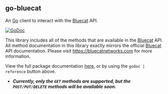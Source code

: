 ## go-bluecat

An [Go](https://golang.org) client to interact with the [Bluecat] API.

[![GoDoc](https://godoc.org/github.com/scottdware/go-bluecat?status.svg)](https://godoc.org/github.com/scottdware/go-bluecat)

This library includes all of the methods that are available in the [Bluecat] API. All method documentation
in this library exactly mirrors the official [Bluecat] API documentation. Please visit https://bluecatnetworks.com for
more information.

View the full package documentation [here](https://godoc.org/github.com/scottdware/go-bluecat), or by using the `godoc | reference`
button above.

* **_Currently, only the `GET` methods are
  supported, but the `POST/PUT/DELETE` methods will be available soon._**

[Bluecat]: https://bluecatnetworks.com